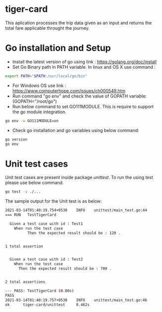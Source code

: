 # tiger-card
This aplication processes the trip data given as an input and returns the total fare applicable throught the journey.

# Go installation and Setup
- Install the latest version of go using link : https://golang.org/doc/install
- Set Go Binary path in PATH variable. In linux and OS X use command : 
```sh
export PATH="$PATH:/usr/local/go/bin"
```
- For Windows OS use link : https://www.computerhope.com/issues/ch000549.htm
- Run command "go env" and check the value of GOPATH variable: (GOPATH="/root/go")
- Run below command to set GO111MODULE. This is require to support the go module integration.
```sh
go env -w GO111MODULE=on
```
- Check go installation and go variables using below command: 
```sh
go version
go env
```

# Unit test cases
Unit test cases are present inside package *unittest*.
To run the using test please use below command.
```sh
go test -v ./...
```

The sample output for the Unit test is as below:
```sh
2021-03-14T01:40:19.754+0530    INFO    unittest/main_test.go:44        Starting test cases
=== RUN   TestTigerCard

  Given a test case with id : Test1
    When run the test case
          Then the expected result should be : 120 .


1 total assertion


  Given a test case with id : Test2
    When run the test case
      Then the expected result should be : 700 .


2 total assertions

--- PASS: TestTigerCard (0.00s)
PASS
2021-03-14T01:40:19.757+0530    INFO    unittest/main_test.go:46        Test case execution done. Exit code is : 0
ok      tiger-card/unittest     0.462s
```
